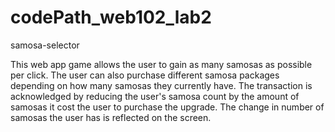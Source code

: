 # codePath_web102_lab2
samosa-selector


This web app game allows the user to gain as many samosas as possible per click. 
The user can also purchase different samosa packages depending on how many samosas they currently have. The transaction is acknowledged by reducing the user's samosa count by the amount of samosas it cost the user to purchase the upgrade.
The change in number of samosas the user has is reflected on the screen.
